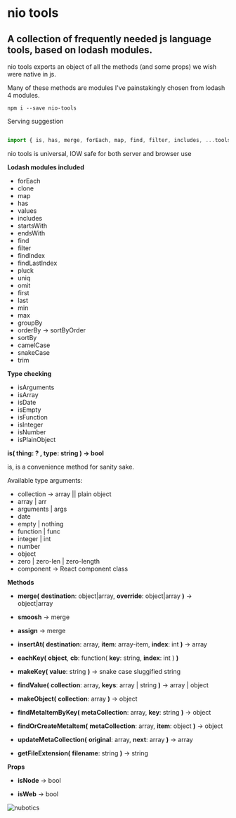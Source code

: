 # nio tools

## A collection of frequently needed js language tools, based on lodash modules.

nio tools exports an object of all the methods (and some props) we wish were native in js.

Many of these methods are modules I've painstakingly chosen from lodash 4 modules.

```
npm i --save nio-tools
```

Serving suggestion

```javascript

import { is, has, merge, forEach, map, find, filter, includes, ...tools } from 'nio-tools'

```

nio tools is universal, IOW safe for both server and browser use


**Lodash modules included** 

 - forEach
 - clone
 - map
 - has
 - values
 - includes
 - startsWith
 - endsWith
 - find
 - filter
 - findIndex
 - findLastIndex
 - pluck
 - uniq
 - omit
 - first
 - last
 - min
 - max
 - groupBy
 - orderBy -> sortByOrder
 - sortBy
 - camelCase
 - snakeCase
 - trim
 
**Type checking** 

 - isArguments
 - isArray
 - isDate
 - isEmpty
 - isFunction
 - isInteger
 - isNumber
 - isPlainObject


**is( thing: ? , type: string ) -> bool**

is, is a convenience method for sanity sake.

Available type arguments:

 - collection -> array || plain object
 - array | arr
 - arguments | args
 - date
 - empty | nothing
 - function | func
 - integer | int
 - number
 - object
 - zero | zero-len | zero-length
 - component -> React component class


**Methods**

 - **merge(** **destination**: object|array, **override**: object|array **)** -> object|array
 
 - **smoosh** -> merge
 
 - **assign** -> merge
 
 - **insertAt(** **destination**: array, **item**: array-item, **index**: int **)** -> array
 
 - **eachKey(** **object**, **cb**: function( **key**: string, **index**: int ) **)**
 
 - **makeKey(** **value**: string **)** -> snake case sluggified string
 
 - **findValue(** **collection**: array, **keys**: array | string **)** -> array | object
 
 - **makeObject(** **collection**: array **)** -> object
 
 - **findMetaItemByKey(** **metaCollection**: array, **key**: string **)** -> object
 
 - **findOrCreateMetaItem(** **metaCollection**: array, **item**: object **)** -> object
 
 - **updateMetaCollection(** **original**: array, **next**: array **)** -> array
 
 - **getFileExtension(** **filename**: string **)** -> string

 
**Props**
 
 - **isNode** -> bool
 
 - **isWeb** -> bool

 
![nubotics](https://avatars0.githubusercontent.com/u/6399329?v=3&s=200 "nubotics")

